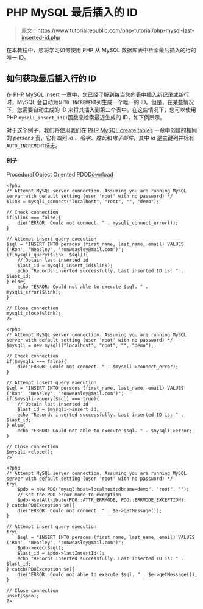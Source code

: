 # PHP MySQL 最后插入的 ID

> 原文：<https://www.tutorialrepublic.com/php-tutorial/php-mysql-last-inserted-id.php>

在本教程中，您将学习如何使用 PHP 从 MySQL 数据库表中检索最后插入的行的唯一 ID。

## 如何获取最后插入行的 ID

在 [PHP MySQL insert](php-mysql-insert-query.php) 一章中，您已经了解到每当您向表中插入新记录或新行时，MySQL 会自动为`AUTO_INCREMENT`列生成一个唯一的 ID。但是，在某些情况下，您需要自动生成的 ID 来将其插入到第二个表中。在这些情况下，您可以使用 PHP `mysqli_insert_id()`函数来检索最近生成的 ID，如下例所示。

对于这个例子，我们将使用我们在 [PHP MySQL create tables](php-mysql-create-table.php) 一章中创建的相同的 *persons* 表，它有四列 *id* 、*名字*、*姓氏*和*电子邮件*，其中 *id* 是主键列并标有`AUTO_INCREMENT`标志。

#### 例子

Procedural Object Oriented PDO[Download](../examples/bin/download-source.php?topic=php&file=get-last-inserted-id-from-mysql-database-table "Download Source Code")

```
<?php
/* Attempt MySQL server connection. Assuming you are running MySQL
server with default setting (user 'root' with no password) */
$link = mysqli_connect("localhost", "root", "", "demo");

// Check connection
if($link === false){
    die("ERROR: Could not connect. " . mysqli_connect_error());
}

// Attempt insert query execution
$sql = "INSERT INTO persons (first_name, last_name, email) VALUES ('Ron', 'Weasley', 'ronweasley@mail.com')";
if(mysqli_query($link, $sql)){
    // Obtain last inserted id
    $last_id = mysqli_insert_id($link);
    echo "Records inserted successfully. Last inserted ID is: " . $last_id;
} else{
    echo "ERROR: Could not able to execute $sql. " . mysqli_error($link);
}

// Close connection
mysqli_close($link);
?>
```

```
<?php
/* Attempt MySQL server connection. Assuming you are running MySQL
server with default setting (user 'root' with no password) */
$mysqli = new mysqli("localhost", "root", "", "demo");

// Check connection
if($mysqli === false){
    die("ERROR: Could not connect. " . $mysqli->connect_error);
}

// Attempt insert query execution
$sql = "INSERT INTO persons (first_name, last_name, email) VALUES ('Ron', 'Weasley', 'ronweasley@mail.com')";
if($mysqli->query($sql) === true){
    // Obtain last inserted id
    $last_id = $mysqli->insert_id;
    echo "Records inserted successfully. Last inserted ID is: " . $last_id;
} else{
    echo "ERROR: Could not able to execute $sql. " . $mysqli->error;
}

// Close connection
$mysqli->close();
?>
```

```
<?php
/* Attempt MySQL server connection. Assuming you are running MySQL
server with default setting (user 'root' with no password) */
try{
    $pdo = new PDO("mysql:host=localhost;dbname=demo", "root", "");
    // Set the PDO error mode to exception
    $pdo->setAttribute(PDO::ATTR_ERRMODE, PDO::ERRMODE_EXCEPTION);
} catch(PDOException $e){
    die("ERROR: Could not connect. " . $e->getMessage());
}

// Attempt insert query execution
try{
    $sql = "INSERT INTO persons (first_name, last_name, email) VALUES ('Ron', 'Weasley', 'ronweasley@mail.com')";    
    $pdo->exec($sql);
    $last_id = $pdo->lastInsertId();
    echo "Records inserted successfully. Last inserted ID is: " . $last_id;
} catch(PDOException $e){
    die("ERROR: Could not able to execute $sql. " . $e->getMessage());
}

// Close connection
unset($pdo);
?>
```